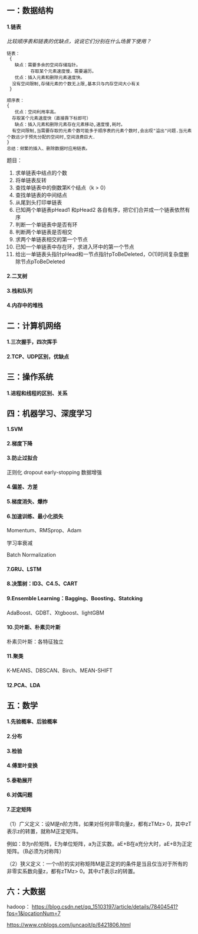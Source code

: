 ## 一：数据结构
#### 1.链表

*比较顺序表和链表的优缺点，说说它们分别在什么场景下使用？*

    链表：
     {
       缺点：需要多余的空间存储指针。
             存取某个元素速度慢，需要遍历。
       优点：插入元素和删除元素速度快。
      没有空间限制,存储元素的个数无上限,基本只与内存空间大小有关
     }

    顺序表：
    {
       优点：空间利用率高。
      存取某个元素速度快（直接靠下标即可）
       缺点：插入元素和删除元素存在元素移动,速度慢,耗时。
      有空间限制,当需要存取的元素个数可能多于顺序表的元素个数时,会出现"溢出"问题.当元素个数远少于预先分配的空间时,空间浪费巨大.
    }
    总结：频繁的插入、删除数据时应用链表。

题目：
1. 求单链表中结点的个数
2. 将单链表反转
3. 查找单链表中的倒数第K个结点（k > 0）
4. 查找单链表的中间结点
5. 从尾到头打印单链表
6. 已知两个单链表pHead1 和pHead2 各自有序，把它们合并成一个链表依然有序
7. 判断一个单链表中是否有环
8. 判断两个单链表是否相交
9. 求两个单链表相交的第一个节点
10. 已知一个单链表中存在环，求进入环中的第一个节点
11. 给出一单链表头指针pHead和一节点指针pToBeDeleted，O(1)时间复杂度删除节点pToBeDeleted

#### 2.二叉树

#### 3.栈和队列

#### 4.内存中的堆栈

## 二：计算机网络
#### 1.三次握手，四次挥手

#### 2.TCP、UDP区别，优缺点


## 三：操作系统
#### 1.进程和线程的区别、关系


## 四：机器学习、深度学习
#### 1.SVM

#### 2.梯度下降

#### 3.防止过拟合

正则化
dropout
early-stopping
数据增强

#### 4.偏差、方差

#### 5.梯度消失、爆炸

#### 6.加速训练、最小化损失

Momentum、RMSprop、Adam

学习率衰减

Batch Normalization

#### 7.GRU、LSTM

#### 8.决策树：ID3、C4.5、CART

#### 9.Ensemble Learning：Bagging、Boosting、Statcking

AdaBoost、GDBT、Xtgboost、lightGBM

#### 10.贝叶斯、朴素贝叶斯

朴素贝叶斯：各特征独立

#### 11.聚类
K-MEANS、DBSCAN、Birch、MEAN-SHIFT

#### 12.PCA、LDA

## 五：数学
#### 1.先验概率、后验概率

#### 2.分布

#### 3.检验

#### 4.傅里叶变换

#### 5.泰勒展开

#### 6.对偶问题

#### 7.正定矩阵
（1）广义定义：设M是n阶方阵，如果对任何非零向量z，都有zTMz> 0，其中zT 表示z的转置，就称M正定矩阵。

例如：B为n阶矩阵，E为单位矩阵，a为正实数。aE+B在a充分大时，aE+B为正定矩阵。（B必须为对称阵）

（2）狭义定义：一个n阶的实对称矩阵M是正定的的条件是当且仅当对于所有的非零实系数向量z，都有zTMz> 0。其中zT表示z的转置。


## 六：大数据
hadoop：
https://blog.csdn.net/qq_15103197/article/details/78404541?fps=1&locationNum=7

https://www.cnblogs.com/juncaoit/p/6421806.html
